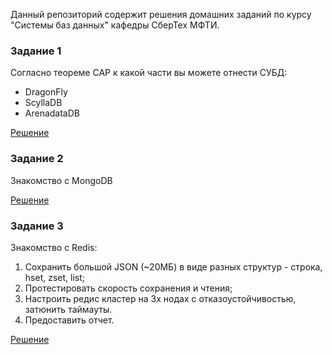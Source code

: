 Данный репозиторий содержит решения домашних заданий по курсу "Системы баз данных" кафедры СберТех МФТИ.

### Задание 1
Согласно теореме CAP к какой части вы можете отнести СУБД:
+ DragonFly 
+ ScyllaDB
+ ArenadataDB

[Решение](task1/task1.md)


### Задание 2
Знакомство с MongoDB

[Решение](task2/task2.md)


### Задание 3
Знакомство с Redis:
1. Сохранить большой JSON (~20МБ) в виде разных структур - строка, hset, zset, list;
2. Протестировать скорость сохранения и чтения;
3. Настроить редис кластер на 3х нодах с отказоустойчивостью, затюнить таймауты.
4. Предоставить отчет.

[Решение](task3/task3.md)
